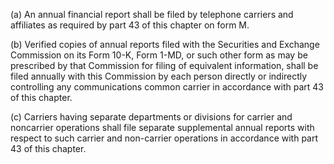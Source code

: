 (a) An annual financial report shall be filed by telephone carriers and affiliates as required by part 43 of this chapter on form M.

(b) Verified copies of annual reports filed with the Securities and Exchange Commission on its Form 10-K, Form 1-MD, or such other form as may be prescribed by that Commission for filing of equivalent information, shall be filed annually with this Commission by each person directly or indirectly controlling any communications common carrier in accordance with part 43 of this chapter.

(c) Carriers having separate departments or divisions for carrier and noncarrier operations shall file separate supplemental annual reports with respect to such carrier and non-carrier operations in accordance with part 43 of this chapter.

